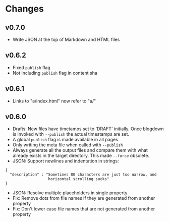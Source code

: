 # Changes

## v0.7.0

- Write JSON at the top of Markdown and HTML files

## v0.6.2

- Fixed `publish` flag
- Not including `publish` flag in content sha

## v0.6.1

- Links to "a/index.html" now refer to "a/"

## v0.6.0

- Drafts: New files have timetamps set to 'DRAFT' initially. Once blogdown is
  invoked with `--publish` the actual timestamps are set.
- A global `publish` flag is made available in all pages
- Only writing the meta file when called with `--publish`
- Always generate all the output files and compare them with what already
  exists in the target directory. This made `--force` obsolete.
- JSON: Support newlines and indentation in strings:

```
{
  "description" : "Sometimes 80 characters are just too narrow, and
                   horizontal scrolling sucks"
}
```

- JSON: Resolve multiple placeholders in single property
- Fix: Remove dots from file names if they are generated from another property
- Fix: Don't lower case file names that are not generated from another property
